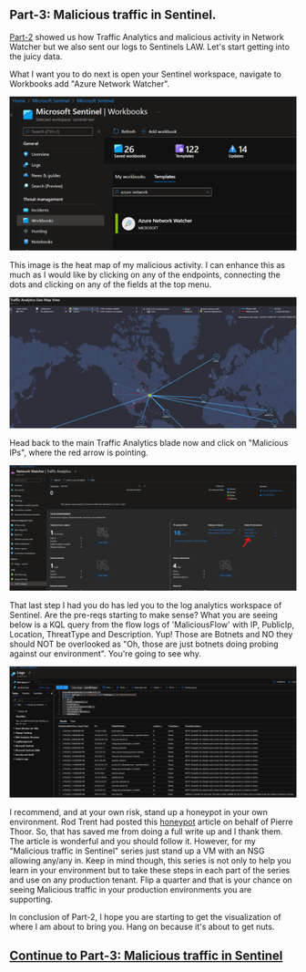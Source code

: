## Part-3: Malicious traffic in Sentinel. ## 

[Part-2](https://github.com/Cyberlorians/Articles/blob/main/MaliciousActivityandSentinelP2.md) showed us how Traffic Analytics and malicious activity in Network Watcher but we also sent our logs to Sentinels LAW. Let's start getting into the juicy data. 

What I want you to do next is open your Sentinel workspace, navigate to Workbooks add "Azure Network Watcher".

![](https://github.com/Cyberlorians/uploadedimages/blob/main/azurenetworkwatcher.png)
 
This image is the heat map of my malicious activity. I can enhance this as much as I would like by clicking on any of the endpoints, connecting the dots and clicking on any of the fields at the top menu.  

![](https://github.com/Cyberlorians/uploadedimages/blob/main/trafficanalyticsheatmap.png) 

Head back to the main Traffic Analytics blade now and click on "Malicious IPs", where the red arrow is pointing.

![](https://github.com/Cyberlorians/uploadedimages/blob/main/trafficpublicipinfokql.png)

That last step I had you do has led you to the log analytics workspace of Sentinel.  Are the pre-reqs starting to make sense? What you are seeing below is a KQL query from the flow logs of 'MaliciousFlow' with IP, PublicIp, Location, ThreatType and Description. Yup! Those are Botnets and NO they should NOT be overlooked as "Oh, those are just botnets doing probing against our environment". You're going to see why.

![](https://github.com/Cyberlorians/uploadedimages/blob/main/networkwatcherquery.png)

I recommend, and at your own risk, stand up a honeypot in your own environment. Rod Trent had posted this [honeypot](https://thoor.tech/blog/rdp-honeypot-ms-sentinel-workbook/?WT.mc_id=modinfra-00000-rotrent) article on behalf of Pierre Thoor. So, that has saved me from doing a full write up and I thank them. The article is wonderful and you should follow it. However, for my "Malicious traffic in Sentinel" series just stand up a VM with an NSG allowing any/any in.  Keep in mind though, this series is not only to help you learn in your environment but to take these steps in each part of the series and use on any production tenant. Flip a quarter and that is your chance on seeing Malicious traffic in your production environments you are supporting.

In conclusion of Part-2, I hope you are starting to get the visualization of where I am about to bring you. Hang on because it's about to get nuts.

## [Continue to Part-3: Malicious traffic in Sentinel](https://github.com/Cyberlorians/Articles/blob/main/MaliciousActivityandSentinelP3.md) ##